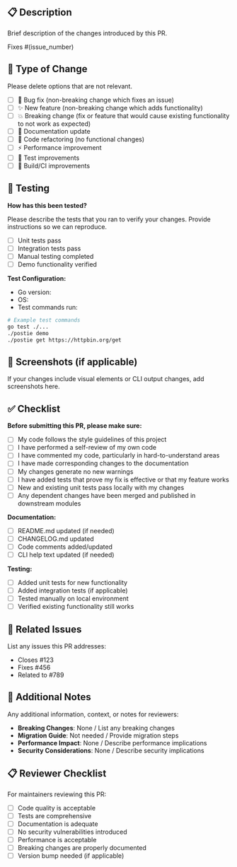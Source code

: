 ## 📋 Description

Brief description of the changes introduced by this PR.

Fixes #(issue_number)

## 🔄 Type of Change

Please delete options that are not relevant.

- [ ] 🐛 Bug fix (non-breaking change which fixes an issue)
- [ ] ✨ New feature (non-breaking change which adds functionality)
- [ ] 💥 Breaking change (fix or feature that would cause existing functionality to not work as expected)
- [ ] 📝 Documentation update
- [ ] 🧹 Code refactoring (no functional changes)
- [ ] ⚡ Performance improvement
- [ ] 🧪 Test improvements
- [ ] 🔧 Build/CI improvements

## 🧪 Testing

**How has this been tested?**

Please describe the tests that you ran to verify your changes. Provide instructions so we can reproduce.

- [ ] Unit tests pass
- [ ] Integration tests pass
- [ ] Manual testing completed
- [ ] Demo functionality verified

**Test Configuration:**
- Go version: 
- OS: 
- Test commands run:

```bash
# Example test commands
go test ./...
./postie demo
./postie get https://httpbin.org/get
```

## 📸 Screenshots (if applicable)

If your changes include visual elements or CLI output changes, add screenshots here.

## ✅ Checklist

**Before submitting this PR, please make sure:**

- [ ] My code follows the style guidelines of this project
- [ ] I have performed a self-review of my own code
- [ ] I have commented my code, particularly in hard-to-understand areas
- [ ] I have made corresponding changes to the documentation
- [ ] My changes generate no new warnings
- [ ] I have added tests that prove my fix is effective or that my feature works
- [ ] New and existing unit tests pass locally with my changes
- [ ] Any dependent changes have been merged and published in downstream modules

**Documentation:**

- [ ] README.md updated (if needed)
- [ ] CHANGELOG.md updated
- [ ] Code comments added/updated
- [ ] CLI help text updated (if needed)

**Testing:**

- [ ] Added unit tests for new functionality
- [ ] Added integration tests (if applicable)
- [ ] Tested manually on local environment
- [ ] Verified existing functionality still works

## 🔗 Related Issues

List any issues this PR addresses:

- Closes #123
- Fixes #456
- Related to #789

## 📝 Additional Notes

Any additional information, context, or notes for reviewers:

- **Breaking Changes**: None / List any breaking changes
- **Migration Guide**: Not needed / Provide migration steps
- **Performance Impact**: None / Describe performance implications
- **Security Considerations**: None / Describe security implications

## 📋 Reviewer Checklist

For maintainers reviewing this PR:

- [ ] Code quality is acceptable
- [ ] Tests are comprehensive
- [ ] Documentation is adequate
- [ ] No security vulnerabilities introduced
- [ ] Performance is acceptable
- [ ] Breaking changes are properly documented
- [ ] Version bump needed (if applicable)